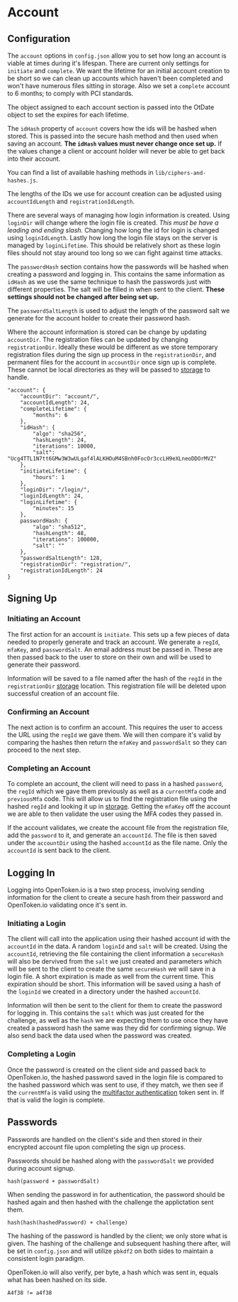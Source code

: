 Account
=======

Configuration
-------------

The `account` options in `config.json` allow you to set how long an account is viable at times during it's lifespan. There are current only settings for `initiate` and `complete`. We want the lifetime for an initial account creation to be short so we can clean up accounts which haven't been completed and won't have numerous files sitting in storage. Also we set a `complete` account to 6 months; to comply with PCI standards.

The object assigned to each account section is passed into the OtDate object to set the expires for each lifetime.

The `idHash` property of `account` covers how the ids will be hashed when stored. This is passed into the secure hash method and then used when saving an account. **The `idHash` values must never change once set up.** If the values change a client or account holder will never be able to get back into their account.

You can find a list of available hashing methods in `lib/ciphers-and-hashes.js`.

The lengths of the IDs we use for account creation can be adjusted using `accountIdLength` and `registrationIdLength`.

There are several ways of managing how login information is created. Using `loginDir` will change where the login file is created. *This must be have a leading and ending slash.* Changing how long the id for login is changed using `loginIdLength`. Lastly how long the login file stays on the server is managed by `loginLifetime`. This should be relatively short as these login files should not stay around too long so we can fight against time attacks.

The `passwordHash` section contains how the  passwords will be hashed when creating a password and logging in. This contains the same information as `idHash` as we use the same technique to hash the passwords just with different properties. The salt will be filled in when sent to the client. **These settings should not be changed after being set up.**

The `passwordSaltLength` is used to adjust the length of the password salt we generate for the account holder to create their password hash.

Where the account information is stored can be change by updating `accountDir`. The registration files can be updated by changing `registrationDir`. Ideally these would be different as we store temporary registration files during the sign up process in the `registrationDir`, and permanent files for the account in `accountDir` once sign up is complete. These cannot be local directories as they will be passed to [storage] to handle.

    "account": {
        "accountDir": "account/",
        "accountIdLength": 24,
        "completeLifetime": {
            "months": 6
        },
        "idHash": {
            "algo": "sha256",
            "hashLength": 24,
            "iterations": 10000,
            "salt": "Ucg4TTL1N7tt6GMw3W3wULgaf4lALKHOuM4SBnh0FocOr3ccLH9eXLneoDDOrMVZ"
        },
        "initiateLifetime": {
            "hours": 1
        },
        "loginDir": "/login/",
        "loginIdLength": 24,
        "loginLifetime": {
            "minutes": 15
        },
        passwordHash: {
            "algo": "sha512",
            "hashLength": 48,
            "iterations": 100000,
            "salt": ""
        },
        "passwordSaltLength": 128,
        "registrationDir": "registration/",
        "registrationIdLength": 24
    }

Signing Up
----------

### Initiating an Account


The first action for an account is `initiate`. This sets up a few pieces of data needed to properly generate and track an account. We generate a `regId`, `mfaKey`, and `passwordSalt`. An email address must be passed in. These are then passed back to the user to store on their own and will be used to generate their password.

Information will be saved to a file named after the hash of the `regId` in the `registrationDir` [storage] location. This registration file will be deleted upon successful creation of an account file.

### Confirming an Account

The next action is to confirm an account. This requires the user to access the URL using the `regId` we gave them. We will then compare it's valid by comparing the hashes then return the `mfaKey` and `passwordSalt` so they can proceed to the next step.

### Completing an Account

To complete an account, the client will need to pass in a hashed `password`, the `regId` which we gave them previously as well as a `currentMfa` code and `previousMfa` code. This will allow us to find the registration file using the hashed `regId` and looking it up in [storage]. Getting the `mfaKey` off the account we are able to then validate the user using the MFA codes they passed in.

If the account validates, we create the account file from the registration file, add the `password` to it, and generate an `accountId`. The file is then saved under the `accountDir` using the hashed `accountId` as the file name. Only the `accountId` is sent back to the client.

Logging In
----------

Logging into OpenToken.io is a two step process, involving sending information for the client to create a secure hash from their password and OpenToken.io validating once it's sent in.

### Initiating a Login

The client will call into the application using their hashed account id with the `accountId` in the data. A random `loginId` and `salt` will be created. Using the `accountId`, retrieving the file containing the client information a `secureHash` will also be dervived from the `salt` we just created and parameters which will be sent to the client to create the same `secureHash` we will save in a login file. A short expiration is made as well from the current time. This expiration should be short. This information will be saved using a hash of the `loginId` we created in a directory under the hashed `accountId`.

Information will then be sent to the client for them to create the password for logging in. This contains the `salt` which was just created for the challenge, as well as the `hash` we are expecting them to use once they have created a password hash the same was they did for confirming signup. We also send back the data used when the password was created.

### Completing a Login

Once the password is created on the client side and passed back to OpenToken.io, the hashed password saved in the login file is compared to the hashed password which was sent to use, if they match, we then see if the `currentMfa` is valid using the [multifactor authentication](hotp.md) token sent in. If that is valid the login is complete.

Passwords
---------

Passwords are handled on the client's side and then stored in their encrypted account file upon completing the sign up process.

Passwords should be hashed along with the `passwordSalt` we provided during account signup.

    hash(password + passwordSalt)

When sending the password in for authentication, the password should be hashed again and then hashed with the challenge the applictation sent them.

    hash(hash(hashedPassword) + challenge)

The hashing of the password is handled by the client; we only store what is given. The hashing of the challenge and subsequent hashing there after, will be set in `config.json` and will utilize `pbkdf2` on both sides to maintain a consistent login paradigm.

OpenToken.io will also verify, per byte, a hash which was sent in, equals what has been hashed on its side.

    A4f38 != a4f38

[storage]: storage.md